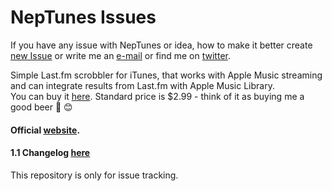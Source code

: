 # NepTunes Issues

If you have any issue with NepTunes or idea, how to make it better create [new Issue](https://github.com/rurza/NepTunes-Issues/issues/new) or write me an [e-mail](mailto:adam@micropixels.pl) or find me on [twitter](https://twitter.com/rurza).

Simple Last.fm scrobbler for iTunes, that works with Apple Music streaming and can integrate results from Last.fm with Apple Music Library.  
You can buy it [here](https://itunes.apple.com/us/app/neptunes-minimalistic-last.fm/id1006739057?mt=12).
Standard price is $2.99 - think of it as buying me a good beer 🍻 😊

#### Official [website](http://micropixels.pl/neptunes/).

#### 1.1 Changelog [here](http://blog.micropixels.pl/blog/NepTunes-1.1-Changelog)

This repository is only for issue tracking.

